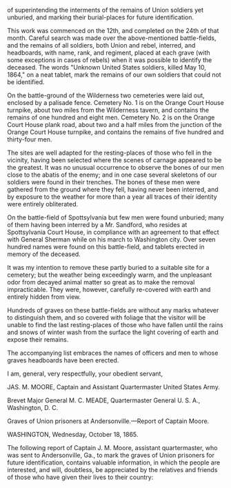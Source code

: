 of superintending the interments of the remains of Union soldiers yet unburied, and marking their burial-places for future identification.

This work was commenced on the 12th, and completed on the 24th of that month. Careful search was made over the above-mentioned battle-fields, and the remains of all soldiers, both Union and rebel, interred, and headboards, with name, rank, and regiment, placed at each grave (with some exceptions in cases of rebels) when it was possible to identify the deceased. The words "Unknown United States soldiers, killed May 10, 1864," on a neat tablet, mark the remains of our own soldiers that could not be identified.

On the battle-ground of the Wilderness two cemeteries were laid out, enclosed by a palisade fence. Cemetery No. 1 is on the Orange Court House turnpike, about two miles from the Wilderness tavern, and contains the remains of one hundred and eight men. Cemetery No. 2 is on the Orange Court House plank road, about two and a half miles from the junction of the Orange Court House turnpike, and contains the remains of five hundred and thirty-four men.

The sites are well adapted for the resting-places of those who fell in the vicinity, having been selected where the scenes of carnage appeared to be the greatest. It was no unusual occurrence to observe the bones of our men close to the abatis of the enemy; and in one case several skeletons of our soldiers were found in their trenches. The bones of these men were gathered from the ground where they fell, having never been interred, and by exposure to the weather for more than a year all traces of their identity were entirely obliterated.

On the battle-field of Spottsylvania but few men were found unburied; many of them having been interred by a Mr. Sandford, who resides at Spottsylvania Court House, in compliance with an agreement to that effect with General Sherman while on his march to Washington city. Over seven hundred names were found on this battle-field, and tablets erected in memory of the deceased.

It was my intention to remove these partly buried to a suitable site for a cemetery; but the weather being exceedingly warm, and the unpleasant odor from decayed animal matter so great as to make the removal impracticable. They were, however, carefully re-covered with earth and entirely hidden from view.

Hundreds of graves on these battle-fields are without any marks whatever to distinguish them, and so covered with foliage that the visitor will be unable to find the last resting-places of those who have fallen until the rains and snows of winter wash from the surface the light covering of earth and expose their remains.

The accompanying list embraces the names of officers and men to whose graves headboards have been erected.

I am, general, very respectfully, your obedient servant,

JAS. M. MOORE,
Captain and Assistant Quartermaster United States Army.

Brevet Major General M. C. MEADE,
Quartermaster General U. S. A., Washington, D. C.

Graves of Union prisoners at Andersonville.—Report of Captain Moore.

WASHINGTON, Wednesday, October 18, 1865.

The following report of Captain J. M. Moore, assistant quartermaster, who was sent to Andersonville, Ga., to mark the graves of Union prisoners for future identification, contains valuable information, in which the people are interested, and will, doubtless, be appreciated by the relatives and friends of those who have given their lives to their country: